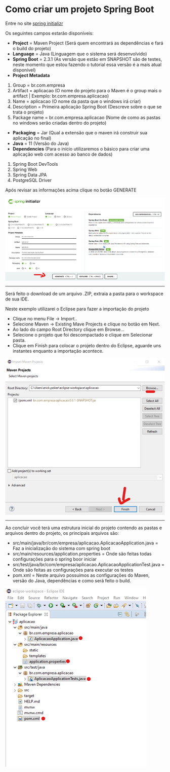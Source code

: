 # Como criar um projeto Spring Boot

Entre no site [spring initializr](https://start.spring.io/)

Os seguintes campos estarão disponíveis:
- **Project** = Maven Project (Será quem encontrará as dependências e fará o build do projeto)
- **Language** = Java (Linguagem que o sistema será desenvolvido)
- **Spring Boot** = 2.3.1 (As versão que estão em SNAPSHOT são de testes, neste momento que estou fazendo o tutorial essa versão é a mais atual disponível)
- **Project Metadata**
1. Group = br.com.empresa
2. Artifact = aplicacao (O nome do projeto para o Maven é o group mais o artifact | Exemplo: br.com.empresa.aplicacao)
3. Name = aplicacao (O nome da pasta que o windows irá criar) 
4. Description = Primeira aplicação Spring Boot (Descreve sobre o que se trata o projeto)
5. Package name = br.com.empresa.aplicacao (Nome de como as pastas no windows serão criadas dentro do projeto)
- **Packaging** = Jar (Qual a extensão que o maven irá construir sua aplicação no final)
- **Java** = 11 (Versão do Java)
- **Dependencies** (Para o início utilizaremos o básico para criar uma aplicação web com acesso ao banco de dados)
1. Spring Boot DevTools 
2. Spring Web
3. Spring Data JPA 
4. PostgreSQL Driver

Após revisar as informações acima clique no botão GENERATE

![Tela para criar um projeto](spring-initializr.png)

---     

Será feito o download de um arquivo .ZIP, extraia a pasta para o workspace de sua IDE.

Neste exemplo utilizarei o Eclipse para fazer a importação do projeto
- Clique no menu File -> Import..
- Selecione Maven -> Existing Mave Projects e clique no botão em Next.
- Ao lado do campo Root Directory clique em Browse...
- Selecione o projeto que foi descompactado e clique em Selecionar pasta.
- Clique em Finish para colocar o projeto dentro do Eclipse, aguarde uns instantes enquanto a importação acontece.

![Tela que importa o projeto](importar-projeto.png)

---

Ao concluir você terá uma estrutura inicial do projeto contendo as pastas e arquivos dentro do projeto, os principais arquivos são:

- src/main/java/br/com/empresa/aplicacao.AplicacaoApplication.java = Faz a inicialização do sistema com spring boot
- src/main/resources/application.properties = Onde são feitas todas configurações para o spring boor iniciar
- src/test/java/br/com/empresa/aplicacao.AplicacaoApplicationTest.java = Onde são feitas as configurações para executar os testes 
- pom.xml = Neste arquivo possuímos as configurações do Maven, versão do Java, dependências e como será feito o build.

![Estrutura inicial do sistema](estrutura-inicial.png)